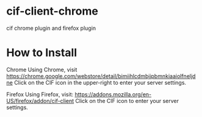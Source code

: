 cif-client-chrome
=================
cif chrome plugin and firefox plugin


How to Install
=================
Chrome
    Using Chrome, visit https://chrome.google.com/webstore/detail/bimiihlcdmbjjpbmnkiaaiolfneljdne
    Click on the CIF icon in the upper-right to enter your server settings.


Firefox
    Using Firefox, visit: https://addons.mozilla.org/en-US/firefox/addon/cif-client 
    Click on the CIF icon to enter your server settings.


